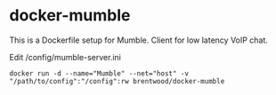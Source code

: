 docker-mumble
==================

This is a Dockerfile setup for Mumble. Client for low latency VoIP chat.

Edit /config/mumble-server.ini


    docker run -d --name="Mumble" --net="host" -v "/path/to/config":"/config":rw brentwood/docker-mumble

